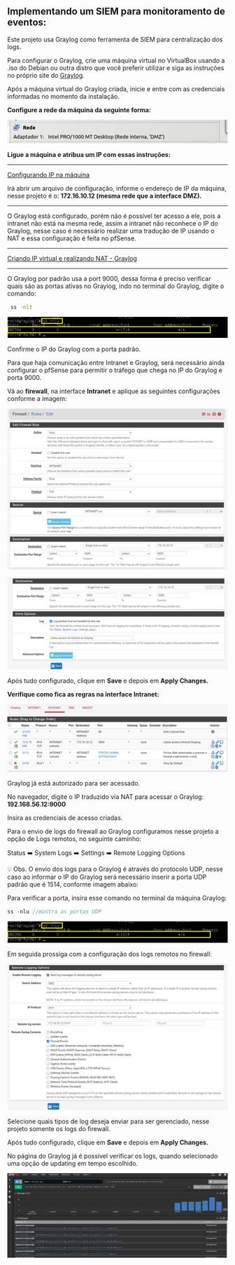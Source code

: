 <h2>Implementando um SIEM para monitoramento de eventos:</h2>
    
   Este projeto usa Graylog como ferramenta de SIEM para centralização dos logs. 
    
   Para configurar o Graylog, crie uma máquina virtual no VirtualBox usando a .iso do Debian ou outra distro que você preferir utilizar e siga as instruções no próprio site do [Graylog](https://go2docs.graylog.org/5-0/downloading_and_installing_graylog/debian_installation.htm).  
    
   Após a máquina virtual do Graylog criada, inicie e entre com as credenciais informadas no momento da instalação. 
    
   **Configure a rede da máquina da seguinte forma:** 
    
   ![rede_graylog01](https://github.com/biancagomesalves/projeto_2_rede_firewall_WAF_SIEM/blob/f71aaa1b33e78052115e7d43c6213d3944d47ac1/imagens/configurando_siem/rede_graylog01.png)
    
**Ligue a máquina e atribua um IP com essas instruções:**

---
   [Configurando IP na máquina ](https://github.com/biancagomesalves/projeto_2_rede_firewall_WAF_SIEM/blob/f71aaa1b33e78052115e7d43c6213d3944d47ac1/configs_iniciais_Virtualbox/configurando_IP_na_ma%CC%81quina.md)
    
   Irá abrir um arquivo de configuração, informe o endereço de IP da máquina, nesse projeto é o: 
    **172.16.10.12 (mesma rede que a interface DMZ).**

---

O Graylog está configurado, porém não é possível ter acesso a ele, pois a intranet não está na mesma rede, assim a intranet não reconhece o IP do Graylog, nesse caso é necessário realizar uma tradução de IP usando o NAT e essa configuração é feita no pfSense. 

---
   [Criando IP virtual e realizando NAT - Graylog](https://github.com/biancagomesalves/projeto_2_rede_firewall_WAF_SIEM/blob/f71aaa1b33e78052115e7d43c6213d3944d47ac1/implementa%C3%A7%C3%A3o_Firewall_pfSense/Criando%20IP%20virtual%20e%20realizando%20NAT%20-%20Graylog.md)

---

  O Graylog por padrão usa a port 9000, dessa forma é preciso verificar quais são as portas ativas no Graylog, indo no terminal do Graylog, digite o comando: 
    
```bash
 ss -nlt
```
    
![ip_porta_graylog02](https://github.com/biancagomesalves/projeto_2_rede_firewall_WAF_SIEM/blob/f71aaa1b33e78052115e7d43c6213d3944d47ac1/imagens/configurando_siem/porta_udp_graylog06.png)
    
Confirme o IP do Graylog com a porta padrão. 
    
   Para que haja comunicação entre Intranet e Graylog, será necessário ainda configurar o pfSense para permitir o tráfego  que chega no IP do Graylog e porta 9000. 
    
   Vá ao **firewall**, na interface **Intranet** e aplique as seguintes configurações conforme a imagem: 
    
   ![regra_graylog_pfsense03](https://github.com/biancagomesalves/projeto_2_rede_firewall_WAF_SIEM/blob/f71aaa1b33e78052115e7d43c6213d3944d47ac1/imagens/configurando_siem/regra_graylog_pfsense03.png)
   
   ![regra_graylog_pfsense04](https://github.com/biancagomesalves/projeto_2_rede_firewall_WAF_SIEM/blob/f71aaa1b33e78052115e7d43c6213d3944d47ac1/imagens/configurando_siem/regra_graylog_pfsense04.png)
    
   Após tudo configurado, clique em **Save** e depois em **Apply Changes.** 
    
   **Verifique como fica as regras na interface Intranet:**
    
   ![conferindo_regras_graylog05](https://github.com/biancagomesalves/projeto_2_rede_firewall_WAF_SIEM/blob/f71aaa1b33e78052115e7d43c6213d3944d47ac1/imagens/configurando_siem/conferindo_regras_graylog05.png)
    
   Graylog já está autorizado para ser acessado. 
    
   No navegador, digite o IP traduzido via NAT para acessar o Graylog: **192.168.56.12:9000**
    
   Insira as credenciais de acesso criadas. 
    
   Para o envio de logs do firewall ao Graylog configuramos nesse projeto a opção de Logs remotos, no seguinte caminho: 
    
   Status ➡️ System Logs ➡️ Settings ➡️ Remote Logging Options
    
   <aside>
    💡 Obs. O envio dos logs para o Graylog é através do protocolo UDP, nesse caso ao informar o IP do Graylog será necessário inserir a porta UDP padrão que é 1514, conforme imagem abaixo:
    </aside>
    
   Para verificar a porta, insira esse comando no terminal da máquina Graylog: 
    
   ```jsx
   ss -nlu //mostra as portas UDP
   ```
    
   ![porta_udp_graylog06](https://github.com/biancagomesalves/projeto_2_rede_firewall_WAF_SIEM/blob/f71aaa1b33e78052115e7d43c6213d3944d47ac1/imagens/configurando_siem/porta_udp_graylog06.png)
    
     
    
   Em seguida prossiga com a configuração dos logs remotos no firewall: 
    
   ![log_remotos_graylog07](https://github.com/biancagomesalves/projeto_2_rede_firewall_WAF_SIEM/blob/f71aaa1b33e78052115e7d43c6213d3944d47ac1/imagens/configurando_siem/log_remotos_graylog07.png)
    
   Selecione quais tipos de log deseja enviar para ser gerenciado, nesse projeto somente os logs do firewall. 
    
   Após tudo configurado, clique em **Save** e depois em **Apply Changes.** 
    
   No página do Graylog já é possível verificar os logs, quando selecionado uma opção de updating em tempo escolhido. 
    
   ![verificando_logs_graylog08](https://github.com/biancagomesalves/projeto_2_rede_firewall_WAF_SIEM/blob/f71aaa1b33e78052115e7d43c6213d3944d47ac1/imagens/configurando_siem/verificando_logs_graylog08.png)
